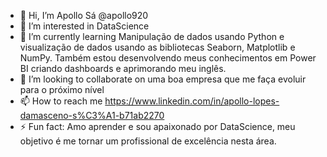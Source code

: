 - 👋 Hi, I’m Apollo Sá @apollo920
- 👀 I’m interested in DataScience
- 🌱 I’m currently learning Manipulação de dados usando Python e visualização de dados usando as bibliotecas Seaborn, Matplotlib e NumPy. Também estou desenvolvendo meus conhecimentos em Power BI criando dashboards e aprimorando meu inglês.
- 💞️ I’m looking to collaborate on uma boa empresa que me faça evoluir para o próximo nível
- 📫 How to reach me https://www.linkedin.com/in/apollo-lopes-damasceno-s%C3%A1-b71ab2270
- ⚡ Fun fact: Amo aprender e sou apaixonado por DataScience, meu objetivo é me tornar um profissional de excelência nesta área.
